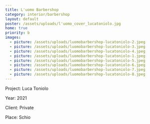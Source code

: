 ```yaml
---
title: L'uomo Barbershop
category: interior/barbershop
layout: default
poster: /assets/uploads/l'uomo_cover_lucatoniolo.jpg
home: true
priority: b
images:
  - picture: /assets/uploads/luomobarbershop-lucatoniolo-2.jpeg
  - picture: /assets/uploads/luomobarbershop-lucatoniolo-3.jpeg
  - picture: /assets/uploads/luomobarbershop-lucatoniolo-4.jpeg
  - picture: /assets/uploads/luomobarbershop-lucatoniolo-1.jpeg
  - picture: /assets/uploads/luomobarbershop-lucatoniolo-5.jpeg
  - picture: /assets/uploads/luomobarbershop-lucatoniolo-6.jpeg
  - picture: /assets/uploads/luomobarbershop-lucatoniolo-7.jpeg
  - picture: /assets/uploads/luomobarbershop-lucatoniolo-8.jpeg
---
```

Project: Luca Toniolo

Year: 2021

Client: Private

Place: Schio

